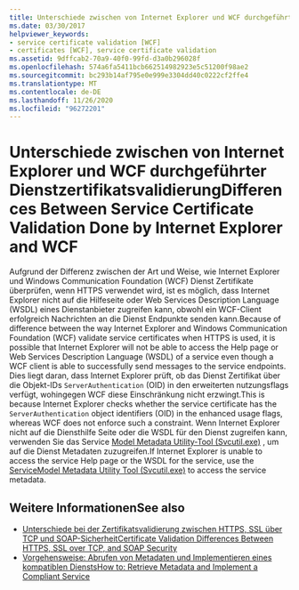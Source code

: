 ```yaml
---
title: Unterschiede zwischen von Internet Explorer und WCF durchgeführter Dienstzertifikatsvalidierung
ms.date: 03/30/2017
helpviewer_keywords:
- service certificate validation [WCF]
- certificates [WCF], service certificate validation
ms.assetid: 9dffcab2-70a9-40f0-99fd-d3a0b296028f
ms.openlocfilehash: 574a6fa5411bcb662514982923e5c51200f98ae2
ms.sourcegitcommit: bc293b14af795e0e999e3304dd40c0222cf2ffe4
ms.translationtype: MT
ms.contentlocale: de-DE
ms.lasthandoff: 11/26/2020
ms.locfileid: "96272201"
---
```

# <a name="differences-between-service-certificate-validation-done-by-internet-explorer-and-wcf"></a><span data-ttu-id="143cf-102">Unterschiede zwischen von Internet Explorer und WCF durchgeführter Dienstzertifikatsvalidierung</span><span class="sxs-lookup"><span data-stu-id="143cf-102">Differences Between Service Certificate Validation Done by Internet Explorer and WCF</span></span>

<span data-ttu-id="143cf-103">Aufgrund der Differenz zwischen der Art und Weise, wie Internet Explorer und Windows Communication Foundation (WCF) Dienst Zertifikate überprüfen, wenn HTTPS verwendet wird, ist es möglich, dass Internet Explorer nicht auf die Hilfeseite oder Web Services Description Language (WSDL) eines Dienstanbieter zugreifen kann, obwohl ein WCF-Client erfolgreich Nachrichten an die Dienst Endpunkte senden kann.</span><span class="sxs-lookup"><span data-stu-id="143cf-103">Because of difference between the way Internet Explorer and Windows Communication Foundation (WCF) validate service certificates when HTTPS is used, it is possible that Internet Explorer will not be able to access the Help page or Web Services Description Language (WSDL) of a service even though a WCF client is able to successfully send messages to the service endpoints.</span></span> <span data-ttu-id="143cf-104">Dies liegt daran, dass Internet Explorer prüft, ob das Dienst Zertifikat über die Objekt-IDs `ServerAuthentication` (OID) in den erweiterten nutzungsflags verfügt, wohingegen WCF diese Einschränkung nicht erzwingt.</span><span class="sxs-lookup"><span data-stu-id="143cf-104">This is because Internet Explorer checks whether the service certificate has the `ServerAuthentication` object identifiers (OID) in the enhanced usage flags, whereas WCF does not enforce such a constraint.</span></span> <span data-ttu-id="143cf-105">Wenn Internet Explorer nicht auf die Diensthilfe Seite oder die WSDL für den Dienst zugreifen kann, verwenden Sie das Service [Model Metadata Utility-Tool (Svcutil.exe)](../servicemodel-metadata-utility-tool-svcutil-exe.md) , um auf die Dienst Metadaten zuzugreifen.</span><span class="sxs-lookup"><span data-stu-id="143cf-105">If Internet Explorer is unable to access the service Help page or the WSDL for the service, use the [ServiceModel Metadata Utility Tool (Svcutil.exe)](../servicemodel-metadata-utility-tool-svcutil-exe.md) to access the service metadata.</span></span>  
  
## <a name="see-also"></a><span data-ttu-id="143cf-106">Weitere Informationen</span><span class="sxs-lookup"><span data-stu-id="143cf-106">See also</span></span>

- [<span data-ttu-id="143cf-107">Unterschiede bei der Zertifikatsvalidierung zwischen HTTPS, SSL über TCP und SOAP-Sicherheit</span><span class="sxs-lookup"><span data-stu-id="143cf-107">Certificate Validation Differences Between HTTPS, SSL over TCP, and SOAP Security</span></span>](cert-val-diff-https-ssl-over-tcp-and-soap.md)
- [<span data-ttu-id="143cf-108">Vorgehensweise: Abrufen von Metadaten und Implementieren eines kompatiblen Diensts</span><span class="sxs-lookup"><span data-stu-id="143cf-108">How to: Retrieve Metadata and Implement a Compliant Service</span></span>](how-to-retrieve-metadata-and-implement-a-compliant-service.md)
